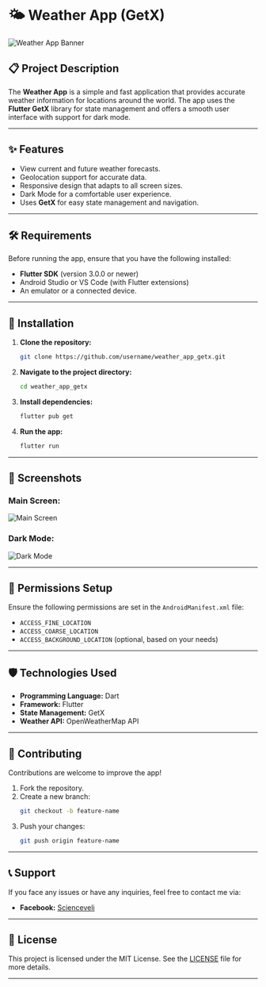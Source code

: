 
# 🌤 Weather App (GetX)

![Weather App Banner](https://via.placeholder.com/800x200?text=Weather+App+Banner)

## 📋 **Project Description**
The **Weather App** is a simple and fast application that provides accurate weather information for locations around the world. The app uses the **Flutter GetX** library for state management and offers a smooth user interface with support for dark mode.

---

## ✨ **Features**
- View current and future weather forecasts.
- Geolocation support for accurate data.
- Responsive design that adapts to all screen sizes.
- Dark Mode for a comfortable user experience.
- Uses **GetX** for easy state management and navigation.

---

## 🛠 **Requirements**
Before running the app, ensure that you have the following installed:

- **Flutter SDK** (version 3.0.0 or newer)
- Android Studio or VS Code (with Flutter extensions)
- An emulator or a connected device.

---

## 🚀 **Installation**
1. **Clone the repository:**
   ```bash
   git clone https://github.com/username/weather_app_getx.git
   ```
2. **Navigate to the project directory:**
   ```bash
   cd weather_app_getx
   ```
3. **Install dependencies:**
   ```bash
   flutter pub get
   ```
4. **Run the app:**
   ```bash
   flutter run
   ```

---

## 📱 **Screenshots**
### Main Screen:
![Main Screen](https://via.placeholder.com/400x800?text=Main+Screen)

### Dark Mode:
![Dark Mode](https://via.placeholder.com/400x800?text=Dark+Mode)

---

## 🔧 **Permissions Setup**
Ensure the following permissions are set in the `AndroidManifest.xml` file:
- `ACCESS_FINE_LOCATION`
- `ACCESS_COARSE_LOCATION`
- `ACCESS_BACKGROUND_LOCATION` (optional, based on your needs)

---

## 🛡 **Technologies Used**
- **Programming Language:** Dart
- **Framework:** Flutter
- **State Management:** GetX
- **Weather API:** OpenWeatherMap API

---

## 🌟 **Contributing**
Contributions are welcome to improve the app!  
1. Fork the repository.
2. Create a new branch:
   ```bash
   git checkout -b feature-name
   ```
3. Push your changes:
   ```bash
   git push origin feature-name
   ```

---

## 📞 **Support**
If you face any issues or have any inquiries, feel free to contact me via:  
- **Facebook:** [Scienceveli](https://www.facebook.com/sciencael)

---

## 📝 **License**
This project is licensed under the MIT License. See the [LICENSE](LICENSE) file for more details.

---

